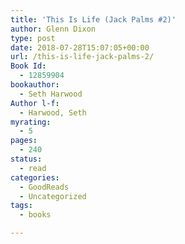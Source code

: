 ```yaml
---
title: 'This Is Life (Jack Palms #2)'
author: Glenn Dixon
type: post
date: 2018-07-28T15:07:05+00:00
url: /this-is-life-jack-palms-2/
Book Id:
  - 12859904
bookauthor:
  - Seth Harwood
Author l-f:
  - Harwood, Seth
myrating:
  - 5
pages:
  - 240
status:
  - read
categories:
  - GoodReads
  - Uncategorized
tags:
  - books

---
```

